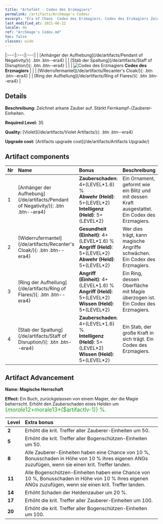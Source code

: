 ```yaml
---
title: "Artefakt - Codex des Erzmagiers"
permalink: /artifacts/Archmage's Codex/
excerpt: "Era of Chaos  Codex des Erzmagiers. Codex des Erzmagiers Zeichnet arkane Zauber auf. Stärkt Fernkampf-/Zauberer-Einheiten."
last_modified_at: 2021-06-22
locale: de
ref: "Archmage's Codex.md"
toc: false
classes: wide
---
```


  |:---:|:---:|:---:| 
  |  [Anhänger der Aufhebung](/de/artifacts/Pendant of Negativity/){: .btn .btn--era4} |   |  [Stab der Spaltung](/de/artifacts/Staff of Disruption/){: .btn .btn--era4} | 
  |   | ![Codex des Erzmagiers](/images/t/icon_artifact_34.png) **Codex des Erzmagiers** |  | 
  |  [Widerrufermantel](/de/artifacts/Recanter's Cloak/){: .btn .btn--era4} |   |  [Ring der Aufhellung](/de/artifacts/Ring of Flares/){: .btn .btn--era4} | 


## Details

 **Beschreibung:** Zeichnet arkane Zauber auf. Stärkt Fernkampf-/Zauberer-Einheiten.

 **Required Level:** 35

 **Quality:** [Violet](/de/artifacts/Violet Artifacts/){: .btn .btn--era4}

 **Upgrade cost:** [Artifacts upgrade cost](/de/artifacts/Artifacts Upgrade/)



## Artifact components

  | Nr |    Name    |   Bonus | Beschreibung | 
  |:---|:-----------|:--------|:------------| 
  | 1 | [Anhänger der Aufhebung](/de/artifacts/Pendant of Negativity/){: .btn .btn--era4} | **Zauberschaden**: 4+(LEVEL\*1.6) %<br/>**Abwehr (Held)**: 5+(LEVEL\*2)<br/>**Intelligenz (Held)**: 5+(LEVEL\*2) | Ein Ornament, geformt wie ein Blitz und mit dessen Kraft ausgestattet. Ein Codex des Erzmagiers. | 
  | 2 | [Widerrufermantel](/de/artifacts/Recanter's Cloak/){: .btn .btn--era4} | **Gesundheit (Einheit)**: 4+(LEVEL\*1.6) %<br/>**Angriff (Held)**: 5+(LEVEL\*2)<br/>**Abwehr (Held)**: 5+(LEVEL\*2) | Wer dies trägt, kann magische Angriffe schwächen. Ein Codex des Erzmagiers. | 
  | 3 | [Ring der Aufhellung](/de/artifacts/Ring of Flares/){: .btn .btn--era4} | **Angriff (Einheit)**: 4+(LEVEL\*1.6) %<br/>**Angriff (Held)**: 5+(LEVEL\*2)<br/>**Wissen (Held)**: 5+(LEVEL\*2) | Ein Ring, dessen Oberfläche mit Magie überzogen ist. Ein Codex des Erzmagiers. | 
  | 4 | [Stab der Spaltung](/de/artifacts/Staff of Disruption/){: .btn .btn--era4} | **Zauberschaden**: 4+(LEVEL\*1.6) %<br/>**Intelligenz (Held)**: 5+(LEVEL\*2)<br/>**Wissen (Held)**: 5+(LEVEL\*2) | Ein Stab, der große Kraft in sich trägt. Ein Codex des Erzmagiers. | 


## Artifact Advancement

 **Name: Magische Herrschaft**

 **Effect:** Ein Buch, zurückgelassen von einem Magier, der die Magie beherrscht. Erhöht den Zauberschaden eines Helden um <span style="color: #1ca216;font-size:18px">{$morale12+$morale13*($artifactlv-1)} %</span>.

  |  Level  |    Extra bonus  | 
  |:--------|:----------------| 
  | **2** | Erhöht die krit. Treffer aller Zauberer-Einheiten um 50. | 
  | **5** | Erhöht die krit. Treffer aller Bogenschützen-Einheiten um 50. | 
  | **8** | Alle Zauberer-Einheiten haben eine Chance von 10 %, Bonusschaden in Höhe von 10 % ihres eigenen ANGs zuzufügen, wenn sie einen krit. Treffer landen. | 
  | **11** | Alle Bogenschützen-Einheiten haben eine Chance von 10 %, Bonusschaden in Höhe von 10 % ihres eigenen ANGs zuzufügen, wenn sie einen krit. Treffer landen. | 
  | **14** | Erhöht Schaden der Heldenzauber um 20 %. | 
  | **17** | Erhöht die krit. Treffer aller Zauberer-Einheiten um 100. | 
  | **20** | Erhöht die krit. Treffer aller Bogenschützen-Einheiten um 100. | 
